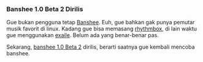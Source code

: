 ### Banshee 1.0 Beta 2 Dirilis

Gue bukan pengguna tetap [Banshee](http://banshee-project.org/Main_Page). Euh, gue bahkan gak punya pemutar musik favorit di linux. Kadang gue bisa memasang [rhythmbox](http://www.gnome.org/projects/rhythmbox/), di lain waktu gue menggunakan [exaile](http://www.exaile.org/). Belum ada yang benar-benar pas.

Sekarang, [banshee 1.0 Beta 2](http://gburt.blogspot.com/2008/05/banshee-10-beta-2-released.html) dirilis, berarti saatnya gue kembali mencoba banshee.

<!-- {"time": "2008-05-27 17:12:57", "title": "Banshee 1.0 Beta 2 Dirilis"} -->
